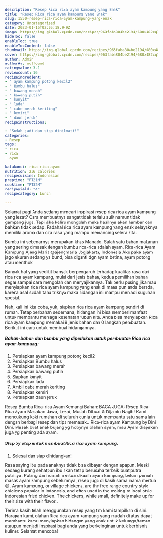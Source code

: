 ```yaml
---
description: "Resep Rica rica ayam kampung yang Enak"
title: "Resep Rica rica ayam kampung yang Enak"
slug: 1550-resep-rica-rica-ayam-kampung-yang-enak
category: Uncategorized
date: 2023-01-15T02:05:18.949Z
image: https://img-global.cpcdn.com/recipes/963faba804be2194/680x482cq70/rica-rica-ayam-kampung-foto-resep-utama.jpg
hideToc: false
enableToc: true
enableTocContent: false
thumbnail: https://img-global.cpcdn.com/recipes/963faba804be2194/680x482cq70/rica-rica-ayam-kampung-foto-resep-utama.jpg
cover: https://img-global.cpcdn.com/recipes/963faba804be2194/680x482cq70/rica-rica-ayam-kampung-foto-resep-utama.jpg
author: Admin
authorAv: notfound
ratingvalue: 3.1
reviewcount: 16
recipeingredient:
- " ayam kampung potong kecil2"
- " Bumbu halus"
- " bawang merah"
- " bawang putih"
- " kunyit"
- " lada"
- " cabe merah keriting"
- " kemiri"
- " daun jeruk"
recipeinstructions:

- "Sudah jadi dan siap dinikmati!"
categories:
- Resep
tags:
- rica
- rica
- ayam

katakunci: rica rica ayam 
nutrition: 236 calories
recipecuisine: Indonesian
preptime: "PT21M"
cooktime: "PT32M"
recipeyield: "4"
recipecategory: Lunch

---
```



Selamat pagi Anda sedang mencari inspirasi resep rica rica ayam kampung yang lezat? Cara membuatnya sangat tidak terlalu sulit namun tidak gampang juga. Tapi Jika keliru mengolah maka hasilnya akan hambar dan bahkan tidak sedap. Padahal rica rica ayam kampung yang enak selayaknya memiliki aroma dan cita rasa yang mampu memancing selera kita.


Bumbu ini sebenarnya merupakan khas Manado. Salah satu bahan makanan yang sering dimasak dengan bumbu rica-rica adalah ayam. Rica-rica Ayam Kampung Ajeng Maria @ajengmaria Jogjakarta, Indonesia Aku pake ayam jago ukuran sedang ya bund, bisa diganti dgn ayam betina, ayam potong atau menthok.

Banyak hal yang sedikit banyak berpengaruh terhadap kualitas rasa dari rica rica ayam kampung, mulai dari jenis bahan, kedua pemilihan bahan segar sampai cara mengolah dan menyajikannya. Tak perlu pusing jika mau menyiapkan rica rica ayam kampung yang enak di mana pun anda berada, karena asal sudah tahu triknya maka hidangan ini mampu menjadi suguhan spesial.


Nah, kali ini kita coba, yuk, siapkan rica rica ayam kampung sendiri di rumah. Tetap berbahan sederhana, hidangan ini bisa memberi manfaat untuk membantu menjaga kesehatan tubuh kita. Anda bisa menyiapkan Rica rica ayam kampung memakai 9 jenis bahan dan 0 langkah pembuatan. Berikut ini cara untuk membuat hidangannya.

<!--inarticleads1-->

##### Bahan-bahan dan bumbu yang diperlukan untuk pembuatan Rica rica ayam kampung:

1. Persiapkan  ayam kampung potong kecil2
1. Persiapkan  Bumbu halus
1. Persiapkan  bawang merah
1. Persiapkan  bawang putih
1. Siapkan  kunyit
1. Persiapkan  lada
1. Ambil  cabe merah keriting
1. Persiapkan  kemiri
1. Persiapkan  daun jeruk


Resep Bumbu Rica-rica Ayam Kemangi Bahan: BACA JUGA: Resep Rica-Rica Ayam Masakan Jawa, Lezat, Mudah Dibuat &amp; Dijamin Nagih! Kami mendukung koki rumahan di seluruh dunia untuk membantu satu sama lain dengan berbagi resep dan tips memasak.. Rica-rica ayam Kampung by Dini Dini. Masak buat anak bujang yg hobynya olahan ayam, mau Ayam diapakan juga yg penting ada ayam. 

<!--inarticleads2-->

##### Step by step untuk membuat Rica rica ayam kampung:


1. Selesai dan siap dihidangkan!

Rasa saying ibu pada anaknya tidak bisa dibayar dengan apapun. Meski sedang kurang sehatpun ibu akan tetap berusaha terbaik buat putra putrinya. Pulang dari rumah mertua dikasih ayam kampung, belum pernah masak ayam kampung sebelumnya, resep juga di kasih sama mama mertua 😊. Ayam kampung, or village chickens, are the free range country style chickens popular in Indonesia, and often used in the making of local style Indonesian fried chicken. The chickens, while small, definitely make up for their size with their flavor.. 

Terima kasih telah menggunakan resep yang tim kami tampilkan di sini. Harapan kami, olahan Rica rica ayam kampung yang mudah di atas dapat membantu kamu menyiapkan hidangan yang enak untuk keluarga/teman ataupun menjadi inspirasi bagi anda yang berkeinginan untuk berbisnis kuliner. Selamat mencoba!
